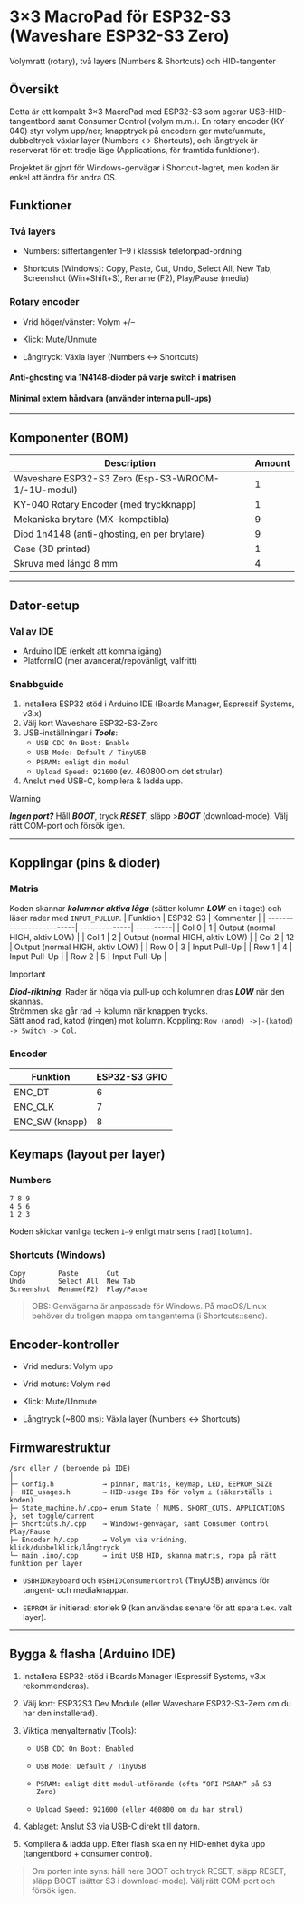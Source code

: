 # 3×3 MacroPad för ESP32-S3 (Waveshare ESP32-S3 Zero)

Volymratt (rotary), två layers (Numbers & Shortcuts) och HID-tangenter


## Översikt

Detta är ett kompakt 3×3 MacroPad med ESP32-S3 som agerar USB-HID-tangentbord samt Consumer Control (volym m.m.).
En rotary encoder (KY-040) styr volym upp/ner; knapptryck på encodern ger mute/unmute, dubbeltryck växlar layer (Numbers ↔ Shortcuts), och långtryck är reserverat för ett tredje läge (Applications, för framtida funktioner).

Projektet är gjort för Windows-genvägar i Shortcut-lagret, men koden är enkel att ändra för andra OS.

## Funktioner

### Två layers

- Numbers: siffertangenter 1–9 i klassisk telefonpad-ordning

- Shortcuts (Windows): Copy, Paste, Cut, Undo, Select All, New Tab, Screenshot (Win+Shift+S), Rename (F2), Play/Pause (media)

### Rotary encoder

- Vrid höger/vänster: Volym +/–

- Klick: Mute/Unmute

- Långtryck: Växla layer (Numbers ↔ Shortcuts)

#### Anti-ghosting via 1N4148-dioder på varje switch i matrisen

#### Minimal extern hårdvara (använder interna pull-ups)

---------------------------------------------------------------

## Komponenter (BOM)
| Description | Amount |
|-------------| -------|
| Waveshare ESP32-S3 Zero (Esp-S3-WROOM-1/-1U-modul) | 1 |
| KY-040 Rotary Encoder (med tryckknapp)             | 1 |
| Mekaniska brytare (MX-kompatibla)                  | 9 |
| Diod 1n4148 (anti-ghosting, en per brytare)        | 9 |
| Case (3D printad)                                  | 1 |
| Skruva med längd 8 mm                              | 4 |

-------------------------------------------------------------------

## Dator-setup

### Val av IDE
- Arduino IDE (enkelt att komma igång)
- PlatformIO (mer avancerat/repovänligt, valfritt)

### Snabbguide 
1. Installera ESP32 stöd i Arduino IDE (Boards Manager, Espressif Systems, v3.x)
2. Välj kort Waveshare ESP32-S3-Zero
3. USB-inställningar i ***Tools***:
    - `USB CDC On Boot: Enable` 
    - `USB Mode: Default / TinyUSB`
    - `PSRAM: enligt din modul`
    - `Upload Speed: 921600` (ev. 460800 om det strular)
4. Anslut med USB-C, kompilera & ladda upp.
> [!WARNING]
> ***Ingen port?*** Håll ***BOOT***, tryck ***RESET***, släpp >***BOOT*** (download-mode). Välj rätt COM-port och försök igen.
-------------------------------------------------------------------

## Kopplingar (pins & dioder)
### Matris

Koden skannar ***kolumner aktiva låga*** (sätter kolumn ***LOW*** en i taget) och läser rader med `INPUT_PULLUP`.
| Funktion                 | ESP32-S3      | Kommentar |
| -------------------------| --------------| ----------|
| Col 0                    |        1      | Output (normal HIGH, aktiv LOW) |
| Col 1 |  2 | Output (normal HIGH, aktiv LOW) |
| Col 2 | 12 | Output (normal HIGH, aktiv LOW) |
| Row 0 | 3  | Input Pull-Up |
| Row 1 | 4  | Input Pull-Up |
| Row 2 | 5  | Input Pull-Up |

> [!IMPORTANT]
> ***Diod-riktning***: Rader är höga via pull-up och kolumnen dras  ***LOW*** när den skannas. <br>
> Strömmen ska går rad -> kolumn när knappen trycks. <br>
> Sätt anod rad, katod (ringen) mot kolumn. 
> Koppling: `Row (anod) ->|-(katod) -> Switch -> Col`.

### Encoder
| Funktion               |  ESP32-S3 GPIO |
| ---------------------- | -------------- |
| ENC_DT                 |        6       |
| ENC_CLK                |        7       |
| ENC_SW (knapp)         |        8       |


## Keymaps (layout per layer)
### Numbers
``` 
7 8 9 
4 5 6 
1 2 3 
 ```
Koden skickar vanliga tecken `1–9` enligt matrisens `[rad][kolumn]`.

### Shortcuts (Windows)
```
Copy        Paste       Cut
Undo        Select All  New Tab
Screenshot  Rename(F2)  Play/Pause
```


> OBS: Genvägarna är anpassade för Windows. På macOS/Linux behöver du troligen mappa om tangenterna (i Shortcuts::send).

## Encoder-kontroller

- Vrid medurs: Volym upp

- Vrid moturs: Volym ned

- Klick: Mute/Unmute

- Långtryck (~800 ms): Växla layer (Numbers ↔ Shortcuts)


## Firmwarestruktur
```
/src eller / (beroende på IDE)
│
├─ Config.h            → pinnar, matris, keymap, LED, EEPROM_SIZE
├─ HID_usages.h        → HID-usage IDs för volym ± (säkerställs i koden)
├─ State_machine.h/.cpp→ enum State { NUMS, SHORT_CUTS, APPLICATIONS }, set toggle/current
├─ Shortcuts.h/.cpp    → Windows-genvägar, samt Consumer Control Play/Pause
├─ Encoder.h/.cpp      → Volym via vridning, klick/dubbelklick/långtryck
└─ main .ino/.cpp      → init USB HID, skanna matris, ropa på rätt funktion per layer
```

- `USBHIDKeyboard` och `USBHIDConsumerControl` (TinyUSB) används för tangent- och mediaknappar.

- `EEPROM` är initierad; storlek 9 (kan användas senare för att spara t.ex. valt layer).

----------------------------------------------------------------------------------

## Bygga & flasha (Arduino IDE)

1. Installera ESP32-stöd i Boards Manager (Espressif Systems, v3.x rekommenderas).

2. Välj kort: ESP32S3 Dev Module (eller Waveshare ESP32-S3-Zero om du har den installerad).

3. Viktiga menyalternativ (Tools):

    - `USB CDC On Boot: Enabled`

    - `USB Mode: Default / TinyUSB`

    - `PSRAM: enligt ditt modul-utförande (ofta “OPI PSRAM” på S3 Zero)`

    - `Upload Speed: 921600 (eller 460800 om du har strul)`

4. Kablaget: Anslut S3 via USB-C direkt till datorn.

5. Kompilera & ladda upp. Efter flash ska en ny HID-enhet dyka upp (tangentbord + consumer control).

> Om porten inte syns: håll nere BOOT och tryck RESET, släpp RESET, släpp BOOT (sätter S3 i download-mode). Välj rätt COM-port och försök igen.